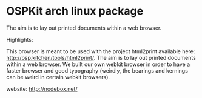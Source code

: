OSPKit arch linux package
============================
The aim is to lay out printed documents within a web browser.

Highlights:

This browser is meant to be used with the project html2print available here: http://osp.kitchen/tools/html2print/.
The aim is to lay out printed documents within a web browser.
We built our own webkit browser in order to have a faster browser and good typography (weirdly, the bearings and kernings can be weird in certain webkit browsers).

website: <http://nodebox.net/>
